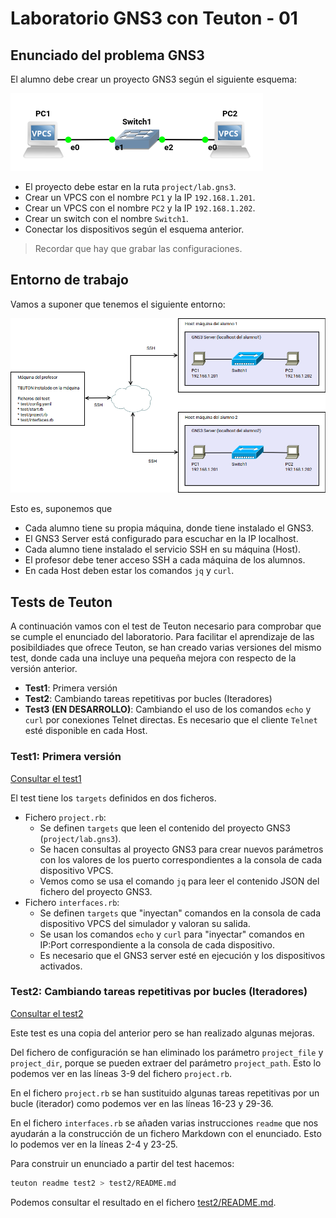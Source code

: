 
# Laboratorio GNS3 con Teuton - 01

## Enunciado del problema GNS3

El alumno debe crear un proyecto GNS3 según el siguiente esquema:

![](images/esquema.png)

* El proyecto debe estar en la ruta `project/lab.gns3`.
* Crear un VPCS con el nombre `PC1` y la IP `192.168.1.201`.
* Crear un VPCS con el nombre `PC2` y la IP `192.168.1.202`.
* Crear un switch con el nombre `Switch1`.
* Conectar los dispositivos según el esquema anterior.

> Recordar que hay que grabar las configuraciones.

## Entorno de trabajo

Vamos a suponer que tenemos el siguiente entorno:

![](images/diagrama1.png)

Esto es, suponemos que 
* Cada alumno tiene su propia máquina, donde tiene instalado el GNS3.
* El GNS3 Server está configurado para escuchar en la IP localhost.
* Cada alumno tiene instalado el servicio SSH en su máquina (Host).
* El profesor debe tener acceso SSH a cada máquina de los alumnos.
* En cada Host deben estar los comandos `jq` y `curl`.

## Tests de Teuton

A continuación vamos con el test de Teuton necesario para comprobar que se cumple el enunciado del laboratorio. Para facilitar el aprendizaje de las posibildiades que ofrece Teuton, se han creado varias versiones del mismo test, donde cada una incluye una pequeña mejora con respecto de la versión anterior.

* **Test1**: Primera versión
* **Test2**: Cambiando tareas repetitivas por bucles (Iteradores)
* **Test3 (EN DESARROLLO)**: Cambiando el uso de los comandos `echo` y `curl` por conexiones Telnet directas. Es necesario que el cliente `Telnet` esté disponible en cada Host.

### Test1: Primera versión

[Consultar el test1](test1)

El test tiene los `targets` definidos en dos ficheros.

* Fichero `project.rb`:
  * Se definen `targets` que leen el contenido del proyecto GNS3 (`project/lab.gns3`). 
  * Se hacen consultas al proyecto GNS3 para crear nuevos parámetros con los valores de los puerto correspondientes a la consola de cada dispositivo VPCS.
  * Vemos como se usa el comando `jq` para leer el contenido JSON del fichero del proyecto GNS3.
* Fichero `interfaces.rb`:
  * Se definen `targets` que "inyectan" comandos en la consola de cada dispositivo VPCS del simulador y valoran su salida.
  * Se usan los comandos `echo` y `curl` para "inyectar" comandos en IP:Port correspondiente a la consola de cada dispositivo.
  * Es necesario que el GNS3 server esté en ejecución y los dispositivos activados.

### Test2: Cambiando tareas repetitivas por bucles (Iteradores)

[Consultar el test2](test2)

Este test es una copia del anterior pero se han realizado algunas mejoras.

Del fichero de configuración se han eliminado los parámetro `project_file` y `project_dir`, porque se pueden extraer del parámetro `project_path`. Esto lo podemos ver en las líneas 3-9 del fichero `project.rb`.

En el fichero `project.rb` se han sustituido algunas tareas repetitivas por un bucle (iterador) como podemos ver en las líneas 16-23 y 29-36.

En el fichero `interfaces.rb` se añaden varias instrucciones `readme` que nos ayudarán a la construcción de un fichero Markdown con el enunciado. Esto lo podemos ver en la líneas 2-4 y 23-25.

Para construir un enunciado a partir del test hacemos:

```bash
teuton readme test2 > test2/README.md
```

Podemos consultar el resultado en el fichero [test2/README.md](test2/README.md).
